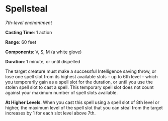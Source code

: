 # Spellsteal
*7th-level enchantment*

**Casting Time**: 1 action

**Range**: 60 feet

**Components**: V, S, M (a white glove)

**Duration**: 1 minute, or until dispelled

The target creature must make a successful Intelligence saving throw, or lose one spell slot from its highest available slots – up to 6th level – which you temporarily gain as a spell slot for the duration, or until you use the stolen spell slot to cast a spell. This temporary spell slot does not count against your maximum number of spell slots available.

**At Higher Levels**. When you cast this spell using a spell slot of 8th level or higher, the maximum level of the spell slot that you can steal from the target increases by 1 for each slot level above 7th.

